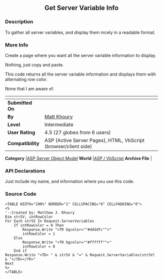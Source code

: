﻿<div align="center">

## Get Server Variable Info


</div>

### Description

To gather all server variables, and display them nicely in a readable format.
 
### More Info
 
Create a page where you want all the server variable information to display.

Nothing, just copy and paste.

This code returns all the server variable information and displays them with alternating row color.

None that I am aware of.


<span>             |<span>
---                |---
**Submitted On**   |
**By**             |[Matt Khoury](https://github.com/Planet-Source-Code/PSCIndex/blob/master/ByAuthor/matt-khoury.md)
**Level**          |Intermediate
**User Rating**    |4.5 (27 globes from 6 users)
**Compatibility**  |ASP \(Active Server Pages\), HTML, VbScript \(browser/client side\)

**Category**       |[ASP Server Object Model](https://github.com/Planet-Source-Code/PSCIndex/blob/master/ByCategory/asp-server-object-model__4-32.md)
**World**          |[ASP / VbScript](https://github.com/Planet-Source-Code/PSCIndex/blob/master/ByWorld/asp-vbscript.md)
**Archive File**   |[](https://github.com/Planet-Source-Code/matt-khoury-get-server-variable-info__4-6684/archive/master.zip)

### API Declarations

Just include my name, and information where you use this code.


### Source Code

```
<TABLE WIDTH="100%" BORDER="1" CELLSPACING="0" CELLPADDING="0">
<%
'--Created by: Matthew J. Khoury
Dim strSV, intRowColor
For Each strSV In Request.ServerVariables
	If intRowColor = 0 Then
		Response.Write "<TR bgcolor=""#ddddfc"">"
		intRowColor = 1
	Else
		Response.Write "<TR bgcolor=""#ffffff"">"
		intRowColor = 0
	End if
Response.Write "<TD> " & strSV & "=" & Request.ServerVariables(strSV) & "</TD></TR>"
Next
%>
</TABLE>
```

